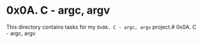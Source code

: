 # 0x0A. C - argc, argv

This directory contains tasks for my `0x0A. C - argc, argv` project.# 0x0A. C - argc, argv

